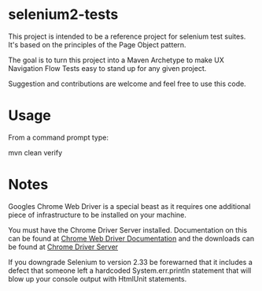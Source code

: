 selenium2-tests
===============

This project is intended to be a reference project for selenium test suites.  It's based on the principles of the Page Object pattern.

The goal is to turn this project into a Maven Archetype to make UX Navigation Flow Tests easy to stand up for any given project.

Suggestion and contributions are welcome and feel free to use this code.  

Usage
=====

From a command prompt type:

mvn clean verify

Notes
=====

Googles Chrome Web Driver is a special beast as it requires one additional piece of infrastructure to be installed on your machine.

You must have the Chrome Driver Server installed.  Documentation on this can be found at [Chrome Web Driver Documentation](https://code.google.com/p/selenium/wiki/ChromeDriver) and the downloads can be found at [Chrome Driver Server](https://code.google.com/p/chromedriver/downloads/list)


If you downgrade Selenium to version 2.33 be forewarned that it includes a defect that someone left a hardcoded System.err.println statement that will blow up your console output with HtmlUnit statements. 
